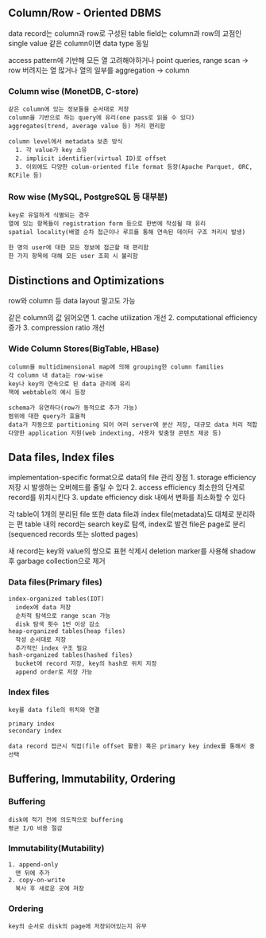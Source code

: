 ## Column/Row - Oriented DBMS
  data record는 column과 row로 구성된 table
  field는 column과 row의 교점인 single value
  같은 column이면 data type 동일

  access pattern에 기반해 
  모든 열 고려해야하거나 point queries, range scan -> row
  버려지는 열 많거나 열의 일부를 aggregation -> column

  ### Column wise (MonetDB, C-store)
    같은 column에 있는 정보들을 순서대로 저장
    column을 기반으로 하는 query에 유리(one pass로 읽을 수 있다)
    aggregates(trend, average value 등) 처리 편리함

    column level에서 metadata 보존 방식
      1. 각 value가 key 소유
      2. implicit identifier(virtual ID)로 offset 
      3. 이외에도 다양한 colum-oriented file format 등장(Apache Parquet, ORC, RCFile 등)

  ### Row wise (MySQL, PostgreSQL 등 대부분)
    key로 유일하게 식별되는 경우
    열에 있는 항목들이 registration form 등으로 한번에 작성될 때 유리
    spatial locality(배열 순차 접근이나 루프를 통해 연속된 데이터 구조 처리시 발생)

    한 명의 user에 대한 모든 정보에 접근할 때 편리함
    한 가지 항목에 대해 모든 user 조회 시 불리함

## Distinctions and Optimizations
  row와 column 등 data layout 말고도 가능

  같은 column의 값 읽어오면 
    1. cache utilization 개선
    2. computational efficiency 증가
    3. compression ratio 개선

  ### Wide Column Stores(BigTable, HBase)
    column을 multidimensional map에 의해 grouping한 column families
    각 column 내 data는 row-wise
    key나 key의 연속으로 된 data 관리에 유리
    책에 webtable의 예시 등장

    schema가 유연하다(row가 동적으로 추가 가능)
    범위에 대한 query가 효율적
    data가 자동으로 partitioning 되어 여러 server에 분산 저장, 대규모 data 처리 적합
    다양한 application 지원(web indexting, 사용자 맞춤형 콘텐츠 제공 등)

## Data files, Index files
  implementation-specific format으로 data의 file 관리
    장점
    1. storage efficiency
      저장 시 발생하는 오버헤드를 줄일 수 있다
    2. access efficiency
      최소한의 단계로 record를 위치시킨다
    3. update efficiency
      disk 내에서 변화를 최소화할 수 있다

  각 table이 1개의 분리된 file
  또한 data file과 index file(metadata)도 대체로 분리하는 편
  table 내의 record는 search key로 탐색, index로 발견
  file은 page로 분리(sequenced records 또는 slotted pages)

  새 record는 key와 value의 쌍으로 표현
  삭제시 deletion marker를 사용해 shadow 후 garbage collection으로 제거

  ### Data files(Primary files)
    index-organized tables(IOT)
      index에 data 저장
      순차적 탐색으로 range scan 가능
      disk 탐색 횟수 1번 이상 감소
    heap-organized tables(heap files)
      작성 순서대로 저장
      추가적인 index 구조 필요
    hash-organized tables(hashed files)
      bucket에 record 저장, key의 hash로 위치 지정
      append order로 저장 가능
    
  ### Index files
    key를 data file의 위치와 연결
    
    primary index
    secondary index

    data record 접근시 직접(file offset 활용) 혹은 primary key index를 통해서 중 선택

## Buffering, Immutability, Ordering

  ### Buffering
    disk에 적기 전에 의도적으로 buffering 
    평균 I/O 비용 절감

  ### Immutability(Mutability)
    1. append-only
      맨 뒤에 추가
    2. copy-on-write
      복사 후 새로운 곳에 저장

  ### Ordering
    key의 순서로 disk의 page에 저장되어있는지 유무
